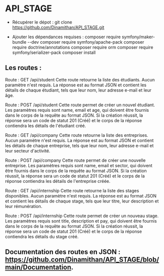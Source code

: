 # API_STAGE

* Récupérer le dépot : git clone https://github.com/Dinamithan/API_STAGE.git

* Ajouter les dépendances requises :
composer require symfony/maker-bundle --dev
composer require symfony/apache-pack
composer require doctrine/annotations
composer require orm
composer require symfony/serializer-pack
composer install


## Les routes : 

Route : GET /api/student
Cette route retourne la liste des étudiants. Aucun paramètre n'est requis. La réponse est au format JSON et contient les détails de chaque étudiant, tels que leur nom, leur adresse e-mail et leur âge.

Route : POST /api/student
Cette route permet de créer un nouvel étudiant. Les paramètres requis sont name, email et age, qui doivent être fournis dans le corps de la requête au format JSON. Si la création réussit, la réponse sera un code de statut 201 (Créé) et le corps de la réponse contiendra les détails de l'étudiant créé.

Route : GET /api/company
Cette route retourne la liste des entreprises. Aucun paramètre n'est requis. La réponse est au format JSON et contient les détails de chaque entreprise, tels que leur nom, leur adresse e-mail et leur secteur d'activité.

Route : POST /api/company
Cette route permet de créer une nouvelle entreprise. Les paramètres requis sont name, email et sector, qui doivent être fournis dans le corps de la requête au format JSON. Si la création réussit, la réponse sera un code de statut 201 (Créé) et le corps de la réponse contiendra les détails de l'entreprise créée.

Route : GET /api/internship
Cette route retourne la liste des stages disponibles. Aucun paramètre n'est requis. La réponse est au format JSON et contient les détails de chaque stage, tels que leur titre, leur description et leur rémunération.

Route : POST /api/internship
Cette route permet de créer un nouveau stage. Les paramètres requis sont title, description et pay, qui doivent être fournis dans le corps de la requête au format JSON. Si la création réussit, la réponse sera un code de statut 201 (Créé) et le corps de la réponse contiendra les détails du stage créé.

## Documentation des routes en JSON : https://github.com/Dinamithan/API_STAGE/blob/main/Documentation.
